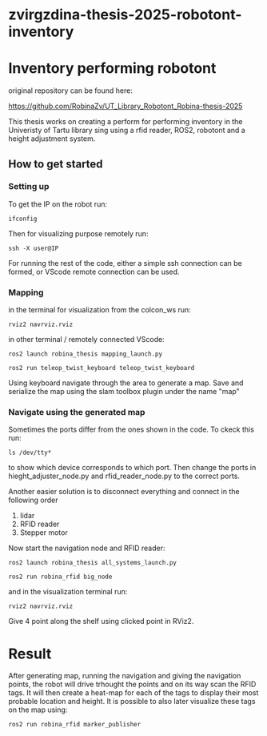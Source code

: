 # zvirgzdina-thesis-2025-robotont-inventory
# Inventory performing robotont 

original repository can be found here:

https://github.com/RobinaZv/UT_Library_Robotont_Robina-thesis-2025 

This thesis works on creating a perform for performing inventory in the Univeristy of Tartu library sing using a rfid reader, ROS2, robotont and a height adjustment system. 
 
## How to get started

### Setting up

To get the IP on the robot run: 

```
ifconfig
```

Then for visualizing purpose remotely run:

```
ssh -X user@IP
```

For running the rest of the code, either a simple ssh connection can be formed, or VScode remote connection can be used.

### Mapping 

in the terminal for visualization from the colcon_ws run:

```
rviz2 navrviz.rviz
```

in other terminal / remotely connected VScode:
```
ros2 launch robina_thesis mapping_launch.py

ros2 run teleop_twist_keyboard teleop_twist_keyboard
```
Using keyboard navigate through the area to generate a map. Save and serialize the map using the slam toolbox plugin under the name "map"

### Navigate using the generated map

Sometimes the ports differ from the ones shown in the code. To ckeck this run: 
```
ls /dev/tty*
```
to show which device corresponds to which port. Then change the ports in hieght_adjuster_node.py and rfid_reader_node.py to the correct ports.


Another easier solution is to disconnect everything and connect in the following order
1. lidar
2. RFID reader
3. Stepper motor

Now start the navigation node and RFID reader:
```
ros2 launch robina_thesis all_systems_launch.py

ros2 run robina_rfid big_node
```

and in the visualization terminal run:
```
rviz2 navrviz.rviz
```

Give 4 point along the shelf using clicked point in RViz2.


# Result

After generating map, running the navigation and giving the navigation points, the robot will drive trhought the points and on its way scan the RFID tags. It will then create a heat-map for each of the tags to display their most probable location and height. It is possible to also later visualize these tags on the map using:

```
ros2 run robina_rfid marker_publisher
```
